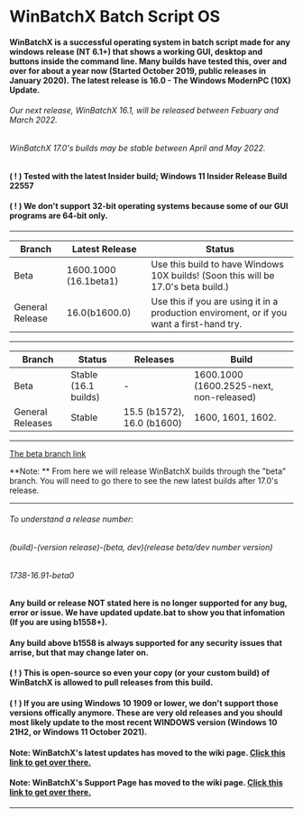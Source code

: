 # WinBatchX Batch Script OS
#### WinBatchX is a successful operating system in batch script made for any windows release (NT 6.1+) that shows a working GUI, desktop and buttons inside the command line. Many builds have tested this, over and over for about a year now (Started October 2019, public releases in January 2020). The latest release is 16.0 - The Windows ModernPC (10X) Update.

###### Our next release, WinBatchX 16.1, will be released between Febuary and March 2022.

###### WinBatchX 17.0's builds may be stable between April and May 2022.


#### ( ! ) Tested with the latest Insider build; Windows 11 Insider Release Build 22557
#### ( ! ) We don't support 32-bit operating systems because some of our GUI programs are 64-bit only.

***
Branch | Latest Release | Status
-|-|-
Beta | 1600.1000 (16.1beta1) | Use this build to have Windows 10X builds! (Soon this will be 17.0's beta build.)
General Release | 16.0(b1600.0) | Use this if you are using it in a production enviroment, or if you want a first-hand try.
***
Branch |Status| Releases |Build
----|--------|-----|----
Beta   | Stable (16.1 builds) | -   | 1600.1000 (1600.2525-next, non-released)
General Releases    | Stable | 15.5 (b1572), 16.0 (b1600)   | 1600, 1601, 1602.



***


[The beta branch link](https://github.com/bes-ptah/WinBatchX/tree/beta)


**Note:
**
From here we will release WinBatchX builds through the "beta" branch. You will need to go there to see the new latest builds after 17.0's release.
***

###### To understand a release number:

###### (build)-(version release)-(beta, dev)(release beta/dev number version)
###### 1738-16.91-beta0

#### Any build or release NOT stated here is no longer supported for any bug, error or issue. We have updated update.bat to show you that infomation (If you are using b1558+).
#### Any build above b1558 is always supported for any security issues that arrise, but that may change later on.


#### ( ! ) This is open-source so even your copy (or your custom build) of WinBatchX is allowed to pull releases from this build.
#### ( ! ) If you are using Windows 10 1909 or lower, we don't support those versions offically anymore. These are very old releases and you should most likely update to the most recent WINDOWS version (Windows 10 21H2, or Windows 11 October 2021).


#### Note: WinBatchX's latest updates has moved to the wiki page. [Click this link to get over there.](https://github.com/bes-ptah/WinBatchX/wiki)
#### Note: WinBatchX's Support Page has moved to the wiki page. [Click this link to get over there.](https://github.com/bes-ptah/WinBatchX/wiki/Support-Page)
***







